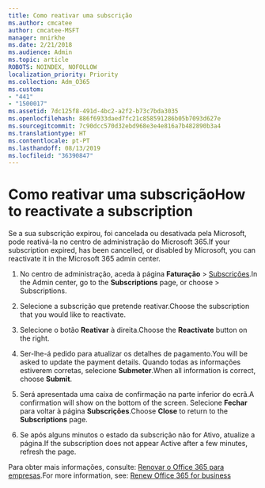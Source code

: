 ```yaml
---
title: Como reativar uma subscrição
ms.author: cmcatee
author: cmcatee-MSFT
manager: mnirkhe
ms.date: 2/21/2018
ms.audience: Admin
ms.topic: article
ROBOTS: NOINDEX, NOFOLLOW
localization_priority: Priority
ms.collection: Adm_O365
ms.custom:
- "441"
- "1500017"
ms.assetid: 7dc125f8-491d-4bc2-a2f2-b73c7bda3035
ms.openlocfilehash: 886f6933daed7fc21c858591286b05b7093d627e
ms.sourcegitcommit: 7c90dcc570d32ebd968e3e4e816a7b482890b3a4
ms.translationtype: HT
ms.contentlocale: pt-PT
ms.lasthandoff: 08/13/2019
ms.locfileid: "36390847"
---
```

# <a name="how-to-reactivate-a-subscription"></a><span data-ttu-id="29135-102">Como reativar uma subscrição</span><span class="sxs-lookup"><span data-stu-id="29135-102">How to reactivate a subscription</span></span>

<span data-ttu-id="29135-103">Se a sua subscrição expirou, foi cancelada ou desativada pela Microsoft, pode reativá-la no centro de administração do Microsoft 365.</span><span class="sxs-lookup"><span data-stu-id="29135-103">If your subscription expired, has been cancelled, or disabled by Microsoft, you can reactivate it in the Microsoft 365 admin center.</span></span>
  
1. <span data-ttu-id="29135-104">No centro de administração, aceda à página **Faturação** \> [Subscrições](https://go.microsoft.com/fwlink/p/?linkid=842054).</span><span class="sxs-lookup"><span data-stu-id="29135-104">In the Admin center, go to the **Subscriptions** page, or choose \> [](https://go.microsoft.com/fwlink/p/?linkid=842054) Subscriptions.</span></span>

2. <span data-ttu-id="29135-105">Selecione a subscrição que pretende reativar.</span><span class="sxs-lookup"><span data-stu-id="29135-105">Choose the subscription that you would like to reactivate.</span></span>

3. <span data-ttu-id="29135-106">Selecione o botão **Reativar** à direita.</span><span class="sxs-lookup"><span data-stu-id="29135-106">Choose the **Reactivate** button on the right.</span></span>

4. <span data-ttu-id="29135-107">Ser-lhe-á pedido para atualizar os detalhes de pagamento.</span><span class="sxs-lookup"><span data-stu-id="29135-107">You will be asked to update the payment details.</span></span> <span data-ttu-id="29135-108">Quando todas as informações estiverem corretas, selecione **Submeter**.</span><span class="sxs-lookup"><span data-stu-id="29135-108">When all information is correct, choose **Submit**.</span></span>

5. <span data-ttu-id="29135-109">Será apresentada uma caixa de confirmação na parte inferior do ecrã.</span><span class="sxs-lookup"><span data-stu-id="29135-109">A confirmation will show on the bottom of the screen.</span></span> <span data-ttu-id="29135-110">Selecione **Fechar** para voltar à página **Subscrições**.</span><span class="sxs-lookup"><span data-stu-id="29135-110">Choose **Close** to return to the **Subscriptions** page.</span></span>

6. <span data-ttu-id="29135-111">Se após alguns minutos o estado da subscrição não for Ativo, atualize a página.</span><span class="sxs-lookup"><span data-stu-id="29135-111">If the subscription does not appear Active after a few minutes, refresh the page.</span></span>

<span data-ttu-id="29135-112">Para obter mais informações, consulte: [Renovar o Office 365 para empresas](https://docs.microsoft.com/pt-PT/office365/admin/subscriptions-and-billing/renew-your-subscription).</span><span class="sxs-lookup"><span data-stu-id="29135-112">For more information, see: [Renew Office 365 for business](https://docs.microsoft.com/en-us/office365/admin/subscriptions-and-billing/renew-your-subscription)</span></span>